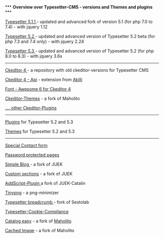 *** <b>Overview over Typesetter-CMS - versions and Themes and plugins </b>***

<a href=https://github.com/gtbu/Typesetter5.1.1-CE target=_blank>Typesetter 5.1.1 </a> - updated and advanced fork of version 5.1 (for php 7.0 to 7.4) - with jquery 1.12

<a href=https://github.com/gtbu/Typesetter5.2 target=_blank> Typesetter 5.2  </a> - updated and advanced version of Typesetter 5.2 beta (for php 7.3 and 7.4 only) - with jquery 2.24

<a href=https://github.com/gtbu/Typesetter-5.3-p8 target=_blank>Typesetter 5.3 </a> - updated and advanced version of Typesetter 5.2 (for php 8.0 to 8.3) - with jquery 3.6x

-------------------------------
<a href=https://github.com/gtbu/Ckeditor-4-Typesetter target=_blank> Ckeditor 4 </a> - a repository with old ckeditor-versions for Typesetter CMS

<a href=https://github.com/gtbu/ckeditor4-api target=_blank> Ckeditor 4 - Api</a> - extension from <a href=https://github.com/gtbu/ckeditor4-plugins-ak target=_blank>Akilli</a>

<a href=https://github.com/gtbu/ckeditor-fa42  target=_blank> Font - Awesome 6 for Ckeditor 4 </a> 

<a href=https://github.com/gtbu/CKE_Themes target=_blank> Ckeditor-Themes</a>  - a fork of Maholito

<a href="https://github.com/gtbu?tab=repositories&q=ckeditor&type=&language=&sort=" target=_blank>.... other Ckeditor-Plugins</a>

------------------------------

<a href=https://github.com/gtbu/Typesetter-Plugins target=_blank> Plugins</a> for Typesetter 5.2 and 5.3

<a href=https://github.com/gtbu/Typesetter-Templates target=_blank> Themes</a> for Typesetter 5.2 and 5.3

-------------------------------
<a href=https://github.com/gtbu/Special-Contact-Form target=_blank> Special Contact form</a> 

<a href=https://github.com/gtbu/Password_protected_pages target=_blank> Password protected pages</a>

<a href=https://github.com/gtbu/Simple-Blog-3.06 target=_Blank> Simple Blog </a> - a fork of JUEK

<a href=https://github.com/gtbu/CustomSections-23 target=_blank> Custom sections</a> - a fork of JUEK

<a href=https://github.com/gtbu/AddScriptPluginTypesetter target=_blank> AddScript-Plugin </a> a fork of JUEK-Catalin

<a href=https://github.com/gtbu/TinyPNG  target=_blank> Tinypng</a> - a png-minimizer 

<a href=https://github.com/gtbu/Typesetter-Breadcrumb target=_blank> Typesetter breadcrumb </a> - fork of Sestolab

<a href=https://github.com/gtbu/Typesetter-Cookie-Compliance target=_blan> Typesetter-Cookie-Compliance</a> 

<a href=https://github.com/gtbu/Catalog-Easy target=_blank> Catalog easy</a>  - a fork of <a href=http://mhdev.bplaced.net/ target=_blank> Maholito </a>

<a href=https://github.com/gtbu/CS.mh_Cached_Image target=_blank> Cached Image</a>   - a fork of Maholito

